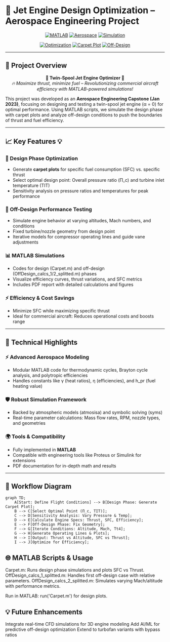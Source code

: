 # 🚀 Jet Engine Design Optimization – Aerospace Engineering Project  

<div align="center">

[![MATLAB](https://img.shields.io/badge/MATLAB-0076A8?style=for-the-badge&logo=mathworks&logoColor=white)](https://www.mathworks.com/products/matlab.html)
[![Aerospace](https://img.shields.io/badge/Aerospace-FF6F61?style=for-the-badge)](https://en.wikipedia.org/wiki/Aerospace_engineering)
[![Simulation](https://img.shields.io/badge/Simulation-0F52BA?style=for-the-badge&logo=simulation&logoColor=white)](https://en.wikipedia.org/wiki/Computer_simulation)

[![Optimization](https://img.shields.io/badge/Optimization-FFB000?style=for-the-badge)](https://en.wikipedia.org/wiki/Mathematical_optimization)
[![Carpet Plot](https://img.shields.io/badge/Carpet%20Plot-4CAF50?style=for-the-badge)](https://en.wikipedia.org/wiki/Carpet_plot)
[![Off-Design](https://img.shields.io/badge/Off--Design-FF4081?style=for-the-badge)](https://en.wikipedia.org/wiki/Gas_turbine)

</div>

---

## 🌟 **Project Overview**  

<div align="center">

**🚀 Twin-Spool Jet Engine Optimizer 🚀**  
*🔥 Maximize thrust, minimize fuel – Revolutionizing commercial aircraft efficiency with MATLAB-powered simulations!*  

</div>

This project was developed as an **Aerospace Engineering Capstone (Jan 2023)**, focusing on designing and testing a twin-spool jet engine (α = 0) for optimal performance. Using MATLAB scripts, we simulate the design phase with carpet plots and analyze off-design conditions to push the boundaries of thrust and fuel efficiency.  

---

## 📈 **Key Features** 💡  

### 🎯 Design Phase Optimization
- Generate **carpet plots** for specific fuel consumption (SFC) vs. specific thrust  
- Select optimal design point: Overall pressure ratio (Π_c) and turbine inlet temperature (TIT)  
- Sensitivity analysis on pressure ratios and temperatures for peak performance  

### 🔧 Off-Design Performance Testing
- Simulate engine behavior at varying altitudes, Mach numbers, and conditions  
- Fixed turbine/nozzle geometry from design point  
- Iterative models for compressor operating lines and guide vane adjustments  

### 📊 MATLAB Simulations
- Codes for design (Carpet.m) and off-design (OffDesign_calcs_1/2_splitted.m) phases  
- Visualize efficiency curves, thrust variations, and SFC metrics  
- Includes PDF report with detailed calculations and figures  

### ⚡ Efficiency & Cost Savings
- Minimize SFC while maximizing specific thrust  
- Ideal for commercial aircraft: Reduces operational costs and boosts range  

---

## 🚀 **Technical Highlights**  

### ⚡ Advanced Aerospace Modeling
- Modular MATLAB code for thermodynamic cycles, Brayton cycle analysis, and polytropic efficiencies  
- Handles constants like γ (heat ratios), η (efficiencies), and h_pr (fuel heating value)  

### 🛡️ Robust Simulation Framework
- Backed by atmospheric models (atmosisa) and symbolic solving (syms)  
- Real-time parameter calculations: Mass flow rates, RPM, nozzle types, and geometries  

### 🌍 Tools & Compatibility
- Fully implemented in **MATLAB**  
- Compatible with engineering tools like Proteus or Simulink for extensions  
- PDF documentation for in-depth math and results  

---

## 🎨 **Workflow Diagram**

```mermaid
graph TD;
    A[Start: Define Flight Conditions] --> B[Design Phase: Generate Carpet Plot];
    B --> C[Select Optimal Point (Π_c, TIT)];
    C --> D[Sensitivity Analysis: Vary Pressure & Temp];
    D --> E[Calculate Engine Specs: Thrust, SFC, Efficiency];
    E --> F[Off-Design Phase: Fix Geometry];
    F --> G[Iterate Conditions: Altitude, Mach, Tt4];
    G --> H[Generate Operating Lines & Plots];
    H --> I[Output: Thrust vs Altitude, SFC vs Thrust];
    I --> J[Optimize for Efficiency];
```

## 🌐 MATLAB Scripts & Usage

Carpet.m: Runs design phase simulations and plots SFC vs Thrust.
OffDesign_calcs_1_splitted.m: Handles first off-design case with relative parameters.
OffDesign_calcs_2_splitted.m: Simulates varying Mach/altitude with performance metrics.

Run in MATLAB: run('Carpet.m') for design plots.

## 💡 Future Enhancements

Integrate real-time CFD simulations for 3D engine modeling
Add AI/ML for predictive off-design optimization
Extend to turbofan variants with bypass ratios
